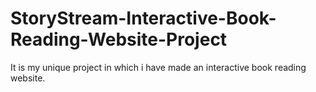 # StoryStream-Interactive-Book-Reading-Website-Project
It is my unique project in which i have made an interactive book reading website.
